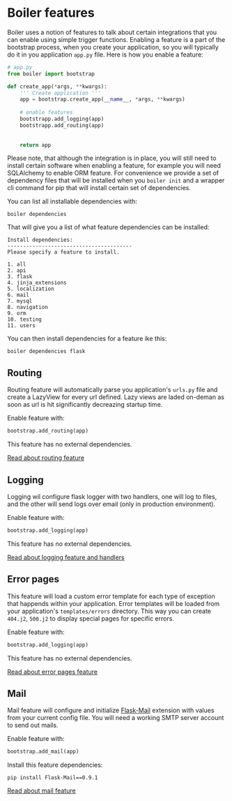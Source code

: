 # Boiler features

Boiler uses a notion of features to talk about certain integrations that you can enable using simple trigger functions. Enabling a feature is a part of the bootstrap process, when you create your application, so you will typically do it in you application `app.py` file. Here is how you enable a feature:

```python
# app.py
from boiler import bootstrap

def create_app(*args, **kwargs):
	''' Create application '''
	app = bootstrap.create_app(__name__, *args, **kwargs)
	
	# enable features
	bootstrapp.add_logging(app)
	bootstrapp.add_routing(app)
	
	
	return app
```

Please note, that although the integration is in place, you will still need to install certain software when enabling a feature, for example you will need SQLAlchemy to enable ORM feature. For convenience we provide a set of dependency files that will be installed when you `boiler init` and a wrapper cli command for pip that will install certain set of dependencies. 

You can list all installable dependencies with:

```
boiler dependencies
```
That will give you a list of what feature dependencies can be installed:

```
Install dependencies:
----------------------------------------
Please specify a feature to install.

1. all
2. api
3. flask
4. jinja_extensions
5. localization
6. mail
7. mysql
8. navigation
9. orm
10. testing
11. users
```

You can then install dependencies for a feature ike this:

```
boiler dependencies flask
```



## Routing

Routing feature will automatically parse you application's `urls.py` file and create a LazyView for every url defined. Lazy views are laded on-deman as soon as url is hit significantly decreazing startup time.


Enable feature with:

```python
bootstrap.add_routing(app)
```

This feature has no external dependencies.

[Read about routing feature](features_routing.md)


## Logging

Logging wil configure flask logger with two handlers, one will log to files, and the other will send logs over email (only in production environment).


Enable feature with:

```python
bootstrap.add_logging(app)
```

This feature has no external dependencies.

[Read about logging feature and handlers](features_logging.md)


## Error pages

This feature will load a custom error template for each type of exception that happends within your application. Error templates will be loaded from your application's `templates/errors` directory. This way you can create `404.j2`, `500.j2` to display special pages for specific errors.

Enable feature with:

```python
bootstrap.add_logging(app)
```

This feature has no external dependencies.

[Read about error pages feature](features_errors.md)


## Mail

Mail feature will configure and initialize [Flask-Mail](https://pythonhosted.org/Flask-Mail/) extension with values from your current config file. You will need a working SMTP server account to send out mails.

Enable feature with:

```python
bootstrap.add_mail(app)
```

Install this feature dependencies:

```
pip install Flask-Mail==0.9.1
```

[Read about mail feature](features_mail.md)









